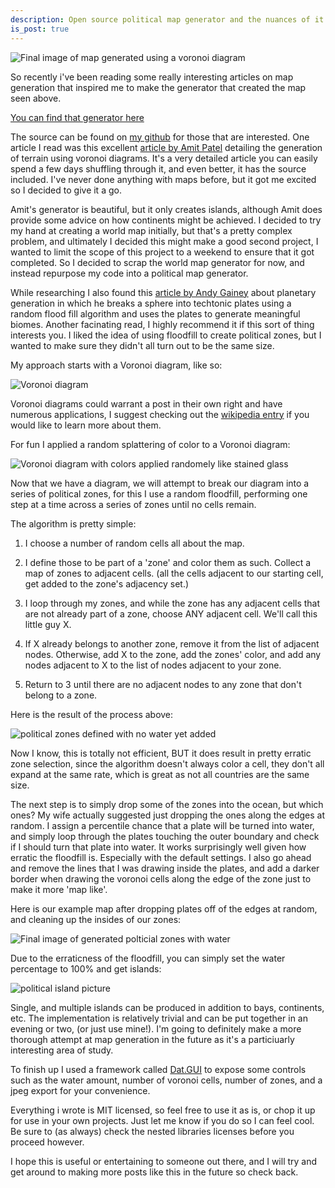 ```yaml
---
description: Open source political map generator and the nuances of it's construction.
is_post: true
---
```


![Final image of map generated using a voronoi diagram](/images/polmapgen1-4.png)


So recently i've been reading some really interesting articles on map generation that inspired me to make the generator that created the map seen above.  

[You can find that generator here](http://corylee.io/political-map-generator)

The source can be found on [my github](https://github.com/coryleeio/political-map-generator) for those that are interested.  One article I read was this excellent [article by Amit Patel](http://www-cs-students.stanford.edu/~amitp/game-programming/polygon-map-generation/demo.html) detailing the generation of terrain using voronoi diagrams.  It's a very detailed article you can easily spend a few days shuffling through it, and even better, it has the source included. I've never done anything with maps before, but it got me excited so I decided to give it a go.

Amit's generator is beautiful, but it only creates islands, although Amit does provide some advice on how continents might be achieved.  I decided to try my hand at creating a world map initially, but that's a pretty complex problem, and ultimately I decided this might make a good second project, I wanted to limit the scope of this project to a weekend to ensure that it got completed. So I decided to scrap the world map generator for now, and instead repurpose my code into a political map generator.

While researching I also found this [article by Andy Gainey](http://experilous.com/1/blog/post/procedural-planet-generation) about planetary generation in which he breaks a sphere into techtonic plates using a random flood fill algorithm and uses the plates to generate meaningful biomes.  Another facinating read, I highly recommend it if this sort of thing interests you. I liked the idea of using floodfill to create political zones, but I wanted to make sure they didn't all turn out to be the same size.

My approach starts with a Voronoi diagram, like so:


![Voronoi diagram](/images/polmapgen1-1.png)


Voronoi diagrams could warrant a post in their own right and have numerous applications, I suggest checking out the [wikipedia entry](http://en.wikipedia.org/wiki/Voronoi_diagram#Applications) if you would like to learn more about them. 


For fun I applied a random splattering of color to a Voronoi diagram:


![Voronoi diagram with colors applied randomely like stained glass](/images/polmapgen1-2.png)


Now that we have a diagram, we will attempt to break our diagram into a series of political zones, for this I use a random floodfill, performing one step at a time across a series of zones until no cells remain.


The algorithm is pretty simple:

1) I choose a number of random cells all about the map.

2) I define those to be part of a 'zone' and color them as such. Collect a map of zones to adjacent cells. (all the cells adjacent to our starting cell, get added to the zone's adjacency set.)

3) I loop through my zones, and while the zone has any adjacent cells that are not already part of a zone, choose ANY adjacent cell. We'll call this little guy X.

4) If X already belongs to another zone, remove it from the list of adjacent nodes.  Otherwise, add X to the zone, add the zones' color,  and add any nodes adjacent to X to the list of nodes adjacent to your zone.

5) Return to 3 until there are no adjacent nodes to any zone that don't belong to a zone.


Here is the result of the process above:


![political zones defined with no water yet added](/images/polmapgen1-3.png)


Now I know, this is totally not efficient, BUT it does result in pretty erratic zone selection, since the algorithm doesn't always color a cell, they don't all expand at the same rate, which is great as not all countries are the same size. 


The next step is to simply drop some of the zones into the ocean, but which ones?  My wife actually suggested just dropping the ones along the edges at random.  I assign a percentile chance that a plate will be turned into water, and simply loop through the plates touching the outer boundary and check if I should turn that plate into water.  It works surprisingly well given how erratic the floodfill is. Especially with the default settings.  I also go ahead and remove the lines that I was drawing inside the plates, and add a darker border when drawing the voronoi cells along the edge of the zone just to make it more 'map like'.


Here is our example map after dropping plates off of the edges at random, and cleaning up the insides of our zones:

![Final image of generated polticial zones with water](/images/polmapgen1-4.png)





Due to the erraticness of the floodfill, you can simply set the water percentage to 100% and get islands:


![political island picture](/images/polmapgen2-4.png)


Single, and multiple islands can be produced in addition to bays, continents, etc.  The implementation is relatively trivial and can be put together in an evening or two, (or just use mine!).  I'm going to definitely make a more thorough attempt at map generation in the future as it's a particiuarly interesting area of study.

To finish up I used a framework called [Dat.GUI](https://code.google.com/p/dat-gui/) to expose some controls such as the water amount, number of voronoi cells, number of zones, and a jpeg export for your convenience.

Everything i wrote is MIT licensed, so feel free to use it as is, or chop it up for use in your own projects.  Just let me know if you do so I can feel cool. Be sure to (as always) check the nested libraries licenses before you proceed however.


I hope this is useful or entertaining to someone out there, and I will try and get around to making more posts like this in the future so check back.